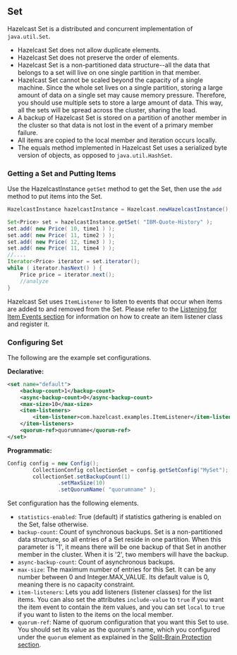 

## Set

Hazelcast Set is a distributed and concurrent implementation of `java.util.Set`.

* Hazelcast Set does not allow duplicate elements.
* Hazelcast Set does not preserve the order of elements.
* Hazelcast Set is a non-partitioned data structure--all the data that belongs to a set will live on one single partition in that member.
* Hazelcast Set cannot be scaled beyond the capacity of a single machine. Since the whole set lives on a single partition, storing a large amount of data on a single set may cause memory pressure. Therefore, you should use multiple sets to store a large amount of data. This way, all the sets will be spread across the cluster, sharing the load.
* A backup of Hazelcast Set is stored on a partition of another member in the cluster so that data is not lost in the event of a primary member failure.
* All items are copied to the local member and iteration occurs locally.
* The equals method implemented in Hazelcast Set uses a serialized byte version of objects, as opposed to `java.util.HashSet`.

### Getting a Set and Putting Items

Use the HazelcastInstance `getSet` method to get the Set, then use the `add` method to put items into the Set.

```java
HazelcastInstance hazelcastInstance = Hazelcast.newHazelcastInstance();

Set<Price> set = hazelcastInstance.getSet( "IBM-Quote-History" );
set.add( new Price( 10, time1 ) );
set.add( new Price( 11, time2 ) );
set.add( new Price( 12, time3 ) );
set.add( new Price( 11, time4 ) );
//....
Iterator<Price> iterator = set.iterator();
while ( iterator.hasNext() ) { 
    Price price = iterator.next(); 
    //analyze
}
```

Hazelcast Set uses `ItemListener` to listen to events that occur when items are added to and removed from the Set. Please refer to the [Listening for Item Events section](#listening-for-item-events) for information on how to create an item listener class and register it.

### Configuring Set

The following are the example set configurations.


**Declarative:**

```xml
<set name="default">
    <backup-count>1</backup-count>
    <async-backup-count>0</async-backup-count>
    <max-size>10</max-size>
    <item-listeners>
        <item-listener>com.hazelcast.examples.ItemListener</item-listener>
    </item-listeners>
    <quorum-ref>quorumname</quorum-ref>    
</set>
```

**Programmatic:**

```java
Config config = new Config();
        CollectionConfig collectionSet = config.getSetConfig("MySet");
        collectionSet.setBackupCount(1)
                .setMaxSize(10)
                .setQuorumName( "quorumname" );                
```
   

Set configuration has the following elements.


- `statistics-enabled`: True (default) if statistics gathering is enabled on the Set, false otherwise.
- `backup-count`: Count of synchronous backups. Set is a non-partitioned data structure, so all entries of a Set reside in one partition. When this parameter is '1', it means there will be one backup of that Set in another member in the cluster. When it is '2', two members will have the backup.
- `async-backup-count`: Count of asynchronous backups.
- `max-size`: The maximum number of entries for this Set. It can be any number between 0 and Integer.MAX_VALUE. Its default value is 0, meaning there is no capacity constraint.
- `item-listeners`: Lets you add listeners (listener classes) for the list items. You can also set the attributes `include-value` to `true` if you want the item event to contain the item values, and you can set `local` to `true` if you want to listen to the items on the local member.
- `quorum-ref`: Name of quorum configuration that you want this Set to use. You should set its value as the quorum's name, which you configured under the `quorum` element as explained in the [Split-Brain Protection section](#split-brain-protection).

